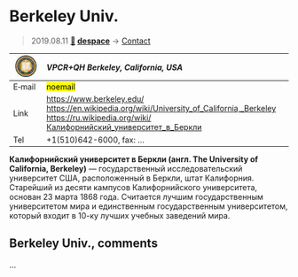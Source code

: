 # Berkeley Univ.
> 2019.08.11 **[🚀](../index/index.md) [despace](index.md)** → [Contact](contact.md)

|[![](f/contact/b/berkeley_univ_logo1_thumb.jpg)](f/contact/b/berkeley_univ_logo1.png)|*VPCR+QH Berkeley, California, USA*|
|:--|:--|
|E‑mail| <mark>noemail</mark> |
|Link| <https://www.berkeley.edu/><br> <https://en.wikipedia.org/wiki/University_of_California,_Berkeley><br> <https://ru.wikipedia.org/wiki/Калифорнийский_университет_в_Беркли> |
|Tel| +1(510)642-6000, fax: … |

**Калифорнийский университет в Беркли (англ. The University of California, Berkeley)** — государственный исследовательский университет США, расположенный в Беркли, штат Калифорния. Старейший из десяти кампусов Калифорнийского университета, основан 23 марта 1868 года. Считается лучшим государственным университетом мира и единственным государственным университетом, который входит в 10-ку лучших учебных заведений мира.


<p style="page-break-after:always"> </p>

## Berkeley Univ., comments

…

